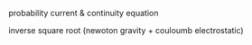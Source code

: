 probability current & continuity equation

inverse square root (newoton gravity + couloumb electrostatic)
